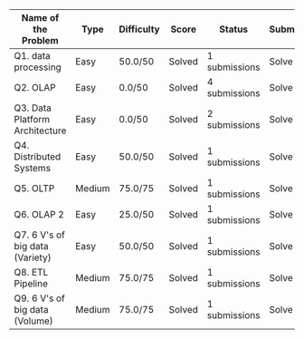 | Name of the Problem             | Type   | Difficulty | Score  | Status        | Submissions | Actions | Solved By |
|---------------------------------|--------|------------|--------|---------------|-------------|---------|-----------|
| Q1. data processing             | Easy   | 50.0/50    | Solved | 1 submissions | Solve       | 10      |
| Q2. OLAP                        | Easy   | 0.0/50     | Solved | 4 submissions | Solve       | 9       |
| Q3. Data Platform Architecture  | Easy   | 0.0/50     | Solved | 2 submissions | Solve       | 9       |
| Q4. Distributed Systems         | Easy   | 50.0/50    | Solved | 1 submissions | Solve       | 9       |
| Q5. OLTP                        | Medium | 75.0/75    | Solved | 1 submissions | Solve       | 9       |
| Q6. OLAP 2                      | Easy   | 25.0/50    | Solved | 1 submissions | Solve       | 9       |
| Q7. 6 V's of big data (Variety) | Easy   | 50.0/50    | Solved | 1 submissions | Solve       | 9       |
| Q8. ETL Pipeline                | Medium | 75.0/75    | Solved | 1 submissions | Solve       | 8       |
| Q9. 6 V's of big data (Volume)  | Medium | 75.0/75    | Solved | 1 submissions | Solve       | 8       |

